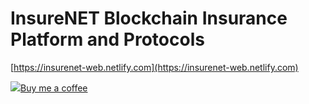 # InsureNET Blockchain Insurance Platform and Protocols


[https://insurenet-web.netlify.com](https://insurenet-web.netlify.com)

[![](https://cdn.buymeacoffee.com/buttons/bmc-new-btn-logo.svg)Buy me a coffee](https://www.buymeacoffee.com/0rlSPxJaU)

